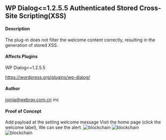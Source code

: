 ## WP Dialog<=1.2.5.5 Authenticated Stored Cross-Site Scripting(XSS)
#### Description


The plug-in does not filter the welcome content correctly, resulting in the generation of stored XSS.
#### Affects Plugins
WP Dialog<=1.2.5.5

https://wordpress.org/plugins/wp-dialog/
#### Author
joinia@webray.com.cn inc 
#### Proof of Concept
Add payload at the setting welcome message
Visit the home page (click the welcome label), We can see the alert.
![blockchain](https://github.com/liaojia-99/my-creat-cve/blob/main/img/1.jpg "Wordpress plugin WP Dialog XSS")
![blockchain](https://github.com/liaojia-99/my-creat-cve/blob/main/img/3.jpg "Wordpress plugin WP Dialog XSS")
![blockchain](https://github.com/liaojia-99/my-creat-cve/blob/main/img/2.jpg "Wordpress plugin WP Dialog XSS")

